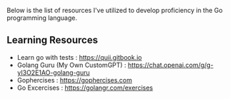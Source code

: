 Below is the list of resources I've utilized to develop proficiency in the Go programming language.

## Learning Resources

- Learn go with tests : https://quii.gitbook.io
- Golang Guru (My Own CustomGPT) : https://chat.openai.com/g/g-yI3O2E1AO-golang-guru
- Gophercises : https://gophercises.com
- Go Excercises : https://golangr.com/exercises